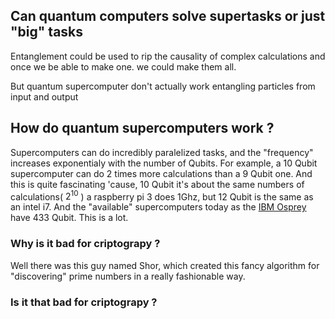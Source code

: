 ## Can quantum computers solve supertasks or just "big" tasks

Entanglement could be used to rip the causality of complex calculations and once we be able to make one. we could make them all.

But quantum supercomputer don't actually work entangling particles from input and output

## How do quantum supercomputers work ?

Supercomputers can do incredibly paralelized tasks, and the "frequency" increases exponentialy with the number of Qubits. For example, a 10 Qubit supercomputer can do 2 times more calculations than a 9 Qubit one. And this is quite fascinating 'cause, 10 Qubit it's about the same numbers of calculations( $2^{10}$ ) a raspberry pi 3 does 1Ghz, but 12 Qubit is the same as an intel i7. And the "available" supercomputers today as the [IBM Osprey](https://spectrum.ieee.org/ibm-quantum-computer-osprey) have 433 Qubit. This is a lot.   

### Why is it bad for criptograpy ?
Well there was this guy named Shor, which created this fancy algorithm for "discovering" prime numbers in a really fashionable way.
### Is it that bad for criptograpy ?


